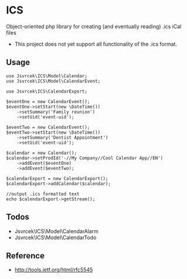 ICS
===

Object-oriented php library for creating (and eventually reading) .ics iCal files

* This project does not yet support all functionality of the .ics format.

## Usage

	use Jsvrcek\ICS\Model\Calendar;
	use Jsvrcek\ICS\Model\CalendarEvent;
	
	use Jsvrcek\ICS\CalendarExport;
	
	$eventOne = new CalendarEvent();
	$eventOne->setStart(new \DateTime())
		->setSummary('Family reunion')
		->setUid('event-uid');
	
	$eventTwo = new CalendarEvent();
	$eventTwo->setStart(new \DateTime())
		->setSummary('Dentist Appointment')
		->setUid('event-uid');
	
	$calendar = new Calendar();
	$calendar->setProdId('-//My Company//Cool Calendar App//EN')
		->addEvent($eventOne)
		->addEvent($eventTwo);
	
	$calendarExport = new CalendarExport();
	$calendarExport->addCalendar($calendar);
	
	//output .ics formatted text
	echo $calendarExport->getStream();

## Todos

* Jsvrcek\ICS\Model\CalendarAlarm
* Jsvrcek\ICS\Model\CalendarTodo

## Reference
 
 * http://tools.ietf.org/html/rfc5545